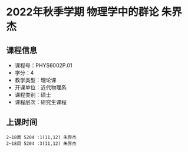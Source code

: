 # 2022年秋季学期 物理学中的群论 朱界杰






## 课程信息

- 课程号：PHYS6002P.01
- 学分：4
- 教学类型：理论课
- 开课单位：近代物理系
- 课程类别：硕士
- 课程层次：研究生课程

## 上课时间

```
2~18周 5204 :1(11,12) 朱界杰
2~18周 5204 :3(11,12) 朱界杰
```

